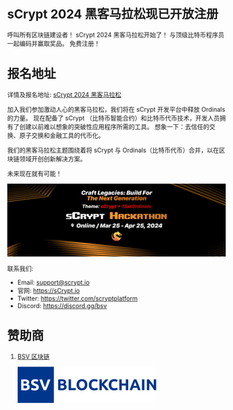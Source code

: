 # sCrypt 2024 黑客马拉松现已开放注册


呼叫所有区块链建设者！ sCrypt 2024 黑客马拉松开始了！ 与顶级比特币程序员一起编码并赢取奖品。 免费注册！

# 报名地址

详情及报名地址: [sCrypt 2024 黑客马拉松](https://scrypt.devfolio.co)

加入我们参加激动人心的黑客马拉松，我们将在 sCrypt 开发平台中释放 Ordinals 的力量。 现在配备了 sCrypt （比特币智能合约）和比特币代币技术，开发人员拥有了创建以前难以想象的突破性应用程序所需的工具。 想象一下：去信任的交换、原子交换和金融工具的代币化。

我们的黑客马拉松主题围绕着将 sCrypt 与 Ordinals（比特币代币）合并，以在区块链领域开创创新解决方案。

未来现在就有可能！

![](./1.webp)

联系我们:

- Email: support@scrypt.io
- 官网: https://sCrypt.io
- Twitter: https://twitter.com/scryptplatform
- Discord: https://discord.gg/bsv

# 赞助商

1. [BSV 区块链](https://bsvblockchain.org)

    ![](./bsvlogo.svg)
